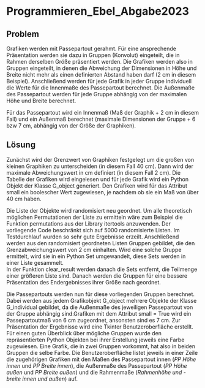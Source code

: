 # Programmieren_Ebel_Abgabe2023
## Problem
Grafiken werden mit Passepartout gerahmt. Für eine ansprechende Präsentation werden sie dazu in Gruppen (Konvolut) eingeteilt, die in Rahmen derselben Größe präsentiert werden. Die Grafiken werden also in Gruppen eingeteilt, in denen die Abweichung der Dimensionen in Höhe und Breite nicht mehr als einen definierten Abstand haben darf (2 cm in diesem Beispiel). Anschließend werden für jede Grafik in jeder Gruppe individuell die Werte für die Innenmaße des Passepartout berechnet. Die Außenmaße des Passepartout werden für jede Gruppe abhängig von der maximalen Höhe und Breite berechnet.  

  Für das Passepartout wird ein Innenmaß (Maß der Graphik + 2 cm in diesem Fall) und ein Außenmaß berechnet (maximale Dimensionen der Gruppe + 6 bzw 7 cm, abhängig von der Größe der Graphiken).

## Lösung
Zunächst wird der Grenzwert von Graphiken festgelegt um die großen von kleinen Graphiken zu unterscheiden (in diesem Fall 40 cm). Dann wird der maximale Abweichungswert in cm definiert (in diesem Fall 2 cm). Die Tabelle der Grafiken wird eingelesen und für jede Grafik wird ein Python Objekt der Klasse G_object generiert. Den Grafiken wird für das Attribut small ein boolescher Wert zugewiesen, je nachdem ob sie ein Maß von über 40 cm haben.  

  Die Liste der Objekte wird randomisiert neu geordnet. Um alle theoretisch möglichen Permutationen der Liste zu ermitteln wäre zum Beispiel die Funktion permutations aus der Library itertools anzuwenden. Der vorliegende Code beschränkt sich auf 5000 randomisierte Listen. Im Testdurchlauf wurden so sehr gute Ergebnisse erzeilt.
Anschließend werden aus den randomisiert geordneten Listen Gruppen gebildet, die den Grenzabweichungswert von 2 cm einhalten. Wird eine solche Gruppe ermittelt, wird sie in ein Python Set umgewandelt, diese Sets werden in einer Liste gesammelt.  
  In der Funktion clear_result werden danach die Sets entfernt, die Teilmenge einer größeren Liste sind. Danach werden die Gruppen für eine bessere Präsentation des Endergebnisses ihrer Größe nach geordnet.  
  
  Die Passepartouts werden nun für diese vorliegenden Gruppen berechnet. Dabei werden aus jedem Grafikobjekt G_object mehrere Objekte der Klasse G_individual gebildet, da die Außenmaße des jeweiligen Passepartout von der Gruppe abhängig sind.Grafiken mit dem Attribut small = True wird ein Passepartoutmaß von 6 cm zugeordnet, ansonsten sind es 7 cm.
Zur Präsentation der Ergebnisse wird eine Tkinter Benutzeroberfläche erstellt. Für einen guten Überblick über mögliche Gruppen wurde den repräsentierten Python Objekten bei ihrer Erstellung jeweils eine Farbe zugewiesen. Eine Grafik, die in zwei Gruppen vorkommt, hat also in beiden Gruppen die selbe Farbe.
Die Benutzeroberfläche listet jeweils in einer Zeile die zugehörigen Grafiken mit den Maßen des Passepartout innen (*PP Höhe innen* und *PP Breite innen*), die Außenmaße des Passepartout (*PP Höhe außen* und *PP Breite außen*) und die Rahmenmaße (*Rahmenhöhe und -breite innen und außen*) auf.

